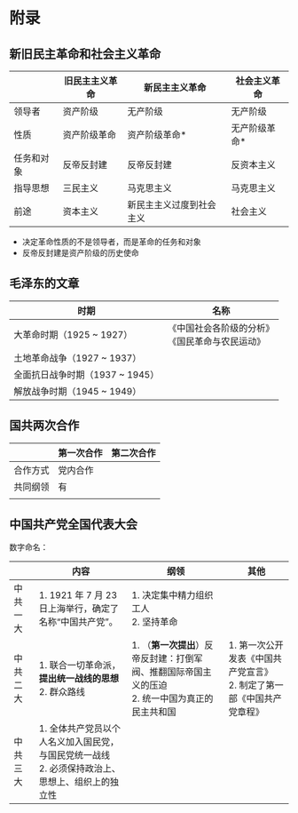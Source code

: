 # 附录

## 新旧民主革命和社会主义革命

|       | 旧民主主义革命 | 新民主主义革命      | 社会主义革命  |
|-------|---------|--------------|---------|
| 领导者   | 资产阶级    | 无产阶级         | 无产阶级    |
| 性质    | 资产阶级革命  | 资产阶级革命*      | 无产阶级革命* |
| 任务和对象 | 反帝反封建   | 反帝反封建        | 反资本主义   |
| 指导思想  | 三民主义    | 马克思主义        | 马克思主义   |
| 前途    | 资本主义    | 新民主主义过度到社会主义 | 社会主义    |

+ 决定革命性质的不是领导者，而是革命的任务和对象
+ 反帝反封建是资产阶级的历史使命

## 毛泽东的文章

| 时期                    | 名称                           |
|-----------------------|------------------------------|
| 大革命时期（1925 ~ 1927）    | 《中国社会各阶级的分析》<br/>《国民革命与农民运动》 |
| 土地革命战争（1927 ~ 1937）   |                              |
| 全面抗日战争时期（1937 ~ 1945） |                              |
| 解放战争时期（1945 ~ 1949）   |                              |

## 国共两次合作

|      | 第一次合作 | 第二次合作 |
|------|-------|-------|
| 合作方式 | 党内合作  |       |
| 共同纲领 | 有     |       |
|      |       |       |

## 中国共产党全国代表大会

数字命名：

|      | 内容                                                      | 纲领                                                        | 其他                                         |
|------|---------------------------------------------------------|-----------------------------------------------------------|--------------------------------------------|
| 中共一大 | 1. 1921 年 7 月 23 日上海举行，确定了名称“中国共产党”。                    | 1. 决定集中精力组织工人<br/>2. 坚持革命                                 |                                            |
| 中共二大 | 1. 联合一切革命派，**提出统一战线的思想**<br/>2. 群众路线                    | 1. （**第一次提出**）反帝反封建：打倒军阀、推翻国际帝国主义的压迫<br/>2. 统一中国为真正的民主共和国 | 1. 第一次公开发表《中国共产党宣言》<br/>2. 制定了第一部《中国共产党章程》 |
| 中共三大 | 1. 全体共产党员以个人名义加入国民党，与国民党统一战线<br/>2. 必须保持政治上、思想上、组织上的独立性 |                                                           |                                            |
